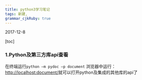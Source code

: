 ```yaml
---
title: python3学习笔记
tags: 新建,
grammar_cjkRuby: true
---
```

2017-12-8

[toc]

### 1.Python及第三方库api查看
在终端运行`python –m pydoc –p document`
浏览器中运行： [http://localhost:document/][1]就可以打开python及集成的其他库的api了


  [1]: http://localhost:document/